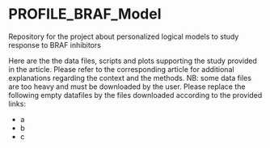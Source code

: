 # PROFILE_BRAF_Model
Repository for the project about personalized logical models to study response to BRAF inhibitors

Here are the the data files, scripts and plots supporting the study provided in the article. Please refer to the corresponding article for additional explanations regarding the context and the methods.
NB: some data files are too heavy and must be downloaded by the user. Please replace the following empty datafiles by the files downloaded according to the provided links:

* a
* b
* c
